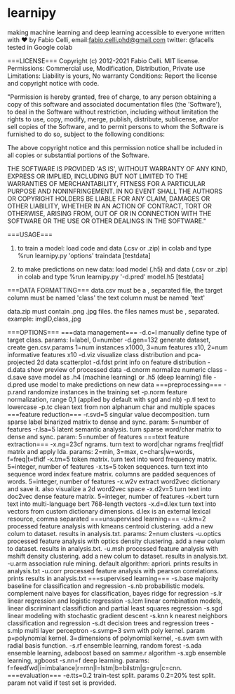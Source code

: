 # learnipy
making machine learning and deep learning accessible to everyone
written with ♥ by Fabio Celli, 
email:fabio.celli.phd@gmail.com
twitter: @facells
tested in Google colab

===LICENSE===
Copyright (c) 2012-2021 Fabio Celli.
MIT license. 
Permissions:
 Commercial use,  Modification, Distribution, Private use
Limitations:
 Liability is yours, No warranty
Conditions:
 Report the license and copyright notice with code.

"Permission is hereby granted, free of charge, to any person obtaining
a copy of this software and associated documentation files (the
'Software'), to deal in the Software without restriction, including
without limitation the rights to use, copy, modify, merge, publish,
distribute, sublicense, and/or sell copies of the Software, and to
permit persons to whom the Software is furnished to do so, subject to
the following conditions:

The above copyright notice and this permission notice shall be
included in all copies or substantial portions of the Software.

THE SOFTWARE IS PROVIDED 'AS IS', WITHOUT WARRANTY OF ANY KIND,
EXPRESS OR IMPLIED, INCLUDING BUT NOT LIMITED TO THE WARRANTIES OF
MERCHANTABILITY, FITNESS FOR A PARTICULAR PURPOSE AND
NONINFRINGEMENT. IN NO EVENT SHALL THE AUTHORS OR COPYRIGHT HOLDERS BE
LIABLE FOR ANY CLAIM, DAMAGES OR OTHER LIABILITY, WHETHER IN AN ACTION
OF CONTRACT, TORT OR OTHERWISE, ARISING FROM, OUT OF OR IN CONNECTION
WITH THE SOFTWARE OR THE USE OR OTHER DEALINGS IN THE SOFTWARE."

===USAGE=== 
 1. to train a model: load code and data (.csv or .zip) in colab and type
 %run learnipy.py 'options' traindata [testdata]
 
 2. to make predictions on new data: load model (.h5) and data (.csv or .zip) in colab and type
 %run learnipy.py '-d.pred' model.h5 [testdata]

===DATA FORMATTING===
 data.csv must be a , separated file, 
 the target column must be named 'class'
 the text column must be named 'text'
 
 data.zip must contain .png .jpg files.
 the files names must be , separated. example: imgID,class,.jpg

===OPTIONS===
 ===data management===
 -d.c=l      manually define type of target class. params: l=label, 0=number
 -d.gen=132  generate dataset, create gen.csv.params 1=num instances x1000, 3=num features x10, 2=num informative features x10
 -d.viz      visualize class distribution and pca-projected 2d data scatterplot
 -d.fdst     print info on feature distribution
 -d.data     show preview of processed data
 -d.cnorm    normalize numeric class
 -d.save     save model as .h4 (machine learning) or .h5 (deep learning) file
 -d.pred     use model to make predictions on new data
 ===preprocessing===
 -p.rand     randomize instances in the training set
 -p.norm     feature normalization, range 0,1 (applied by default with sgd and nb)
 -p.tl       text to lowercase
 -p.tc       clean text from non alphanum char and multiple spaces
 ===feature reduction===
 -r.svd=5    singular value decomposition. turn sparse label binarized matrix to dense and sync. param: 5=number of features
 -r.lsa=5    latent semantic analysis. turn sparse word/char matrix to dense and sync. param: 5=number of features
 ===text feature extraction===
 -x.ng=23cf  ngrams. turn text to word|char ngrams freq|tfidf matrix and apply lda. params: 2=min, 3=max, c=chars|w=words, f=freq|t=tfidf
 -x.tm=5     token matrix. turn text into word frequency matrix. 5=integer, number of features
 -x.ts=5     token sequences. turn text into sequence word index feature matrix. columns are padded sequences of words. 5=integer, number of features 
 -x.w2v      extract word2vec dictionary and save it. also visualize a 2d word2vec space
 -x.d2v=5    turn text into doc2vec dense feature matrix. 5=integer, number of features
 -x.bert     turn text into multi-language bert 768-length vectors
 -x.d=d.lex  turn text into vectors from custom dictionary dimensions. d.lex is an external lexical resource, comma separated
 ===unsupervised learning===
 -u.km=2     processed feature analysis with kmeans centroid clustering. add a new colum to dataset. results in analysis.txt. params: 2=num clusters
 -u.optics   processed feature analysis with optics density clustering. add a new colum to dataset. results in analysis.txt. 
 -u.msh      processed feature analysis with mshift density clustering. add a new colum to dataset. results in analysis.txt.
 -u.arm      association rule mining. default algorithm: apriori. prints results in analysis.txt
 -u.corr     processed feature analysis with pearson correlations. prints results in analysis.txt
 ===supervised learning===
 -s.base     majority baseline for classification and regression
 -s.nb       probabilistic models. complement naive bayes for classification, bayes ridge for regression
 -s.lr       linear regression and logistic regression
 -s.lcm      linear combination models, linear discriminant classifiction and partial least squares regression
 -s.sgd      linear modeling with stochastic gradient descent
 -s.knn      k nearest neighbors classification and regression
 -s.dt       decision trees and regression trees
 -s.mlp      multi layer perceptron
 -s.svmp=3   svm with poly kernel. param p=polynomial kernel. 3=dimensions of polynomial kernel, 
 -s.svm      svm with radial basis function.
 -s.rf       ensemble learning, random forest
 -s.ada      ensemble learning, adaboost based on samme.r algorithm
 -s.xgb      ensemble learning, xgboost
 -s.nn=f     deep learning. params: f=feedfwd|i=imbalance|r=rnn|l=lstm|b=bilstm|g=gru|c=cnn. 
 ===evaluation===
 -e.tts=0.2  train-test split. params 0.2=20% test split. param not valid if test set is provided.
 
 
